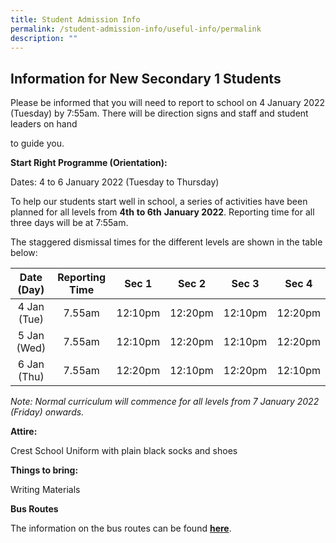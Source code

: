 ```yaml
---
title: Student Admission Info
permalink: /student-admission-info/useful-info/permalink
description: ""
---
```

Information for New Secondary 1 Students
----------------------------------------

Please be informed that you will need to report to school on 4 January 2022 (Tuesday) by 7:55am. There will be direction signs and staff and student leaders on hand 

to guide you.

**Start Right Programme (Orientation):**

Dates: 4 to 6 January 2022 (Tuesday to Thursday)

To help our students start well in school, a series of activities have been planned for all levels from **4th** **to 6th** **January 2022**. Reporting time for all three days will be at 7:55am. 

 
The staggered dismissal times for the different levels are shown in the table below:

| Date (Day) | Reporting Time | Sec 1 | Sec 2 | Sec 3 | Sec 4 |
|:---:|:---:|:---:|:---:|:---:|:---:|
| 4 Jan (Tue) | 7.55am | 12:10pm | 12:20pm | 12:10pm | 12:20pm |
| 5 Jan (Wed) | 7.55am | 12:10pm | 12:20pm | 12:10pm | 12:20pm |
| 6 Jan (Thu) | 7.55am | 12:20pm | 12:10pm | 12:20pm | 12:10pm |

_Note: Normal curriculum will commence for all levels from 7 January 2022 (Friday) onwards._

**Attire:**

Crest School Uniform with plain black socks and shoes

**Things to bring:**

Writing Materials

**Bus Routes**

The information on the bus routes can be found [**here**](https://moe-crestsec-staging.netlify.app/shuttle-bus-service/useful-info/permalink).